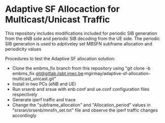 Adaptive SF Allocaction for Multicast/Unicast Traffic
======================================================

This repository includes modifications included for periodic SIB generation from the eNB side and 
periodic SIB decoding from the UE side. The periodic SIB generation is used to adptiveley set MBSFN 
subframe allocation and periodicity values 


Procedures to test the Adaptive SF allocation solution:
  * Clone the embms_fix branch from this repository using "git clone -b embms_fix git@gitlab.ilabt.imec.be:mgirmay/adaptive-sf-allocation-multicast_unicast.git"
  * Install in two PCs (eNB and UE)
  * Run srsenb and srsue with enb.conf and ue.conf configuration files respectively
  * Generate iperf traffic and trace 
  * Change the "subframe_allocation" and "Allocation_period"  values in "srsran/srsenb/mnsfn_set.txt" file and observe the iperf traffic changes accordingly

